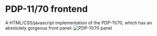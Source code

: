 # PDP-11/70 frontend
A HTML/CSS/javascript implementation of the PDP-11/70, which has an absolutely gorgeous front panel:
![PDP-11/70 panel](https://saccade.com/writing/projects/PDP11/PanelInCase_Side.jpg)